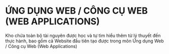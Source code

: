 # ỨNG DỤNG WEB / CÔNG CỤ WEB (WEB APPLICATIONS)
Kho chứa toàn bộ tài nguyên được học và tự tìm hiểu thêm từ lý thuyết đến thực hành, bao gồm cả Website đầu tiên tạo được trong môn Ứng dụng Web / Công cụ Web (Web Applications)
